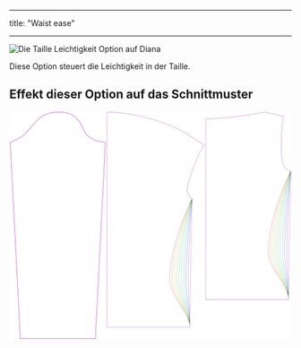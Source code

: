 - - -
title: "Waist ease"
- - -

![Die Taille Leichtigkeit Option auf Diana](./waistease.svg)

Diese Option steuert die Leichtigkeit in der Taille.

## Effekt dieser Option auf das Schnittmuster

![Dieses Bild zeigt den Effekt dieser Option, indem es mehrere Varianten überlagert, die einen anderen Wert für diese Option haben](diana_waistease_sample.svg "Effect of this option on the pattern")
